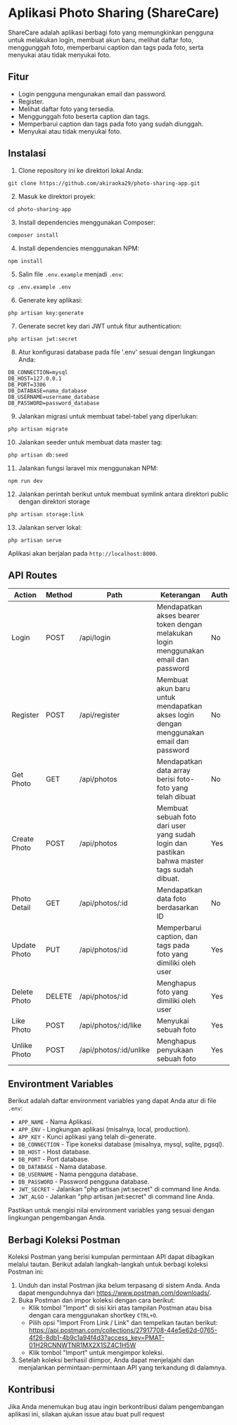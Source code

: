 # Aplikasi Photo Sharing (ShareCare)
ShareCare adalah aplikasi berbagi foto yang memungkinkan pengguna untuk melakukan login, membuat akun baru, melihat daftar foto, menggunggah foto, memperbarui caption dan tags pada foto, serta menyukai atau tidak menyukai foto.

## Fitur
- Login pengguna mengunakan email dan password.
- Register.
- Melihat daftar foto yang tersedia.
- Menggunggah foto beserta caption dan tags.
- Memperbarui caption dan tags pada foto yang sudah diunggah.
- Menyukai atau tidak menyukai foto.

## Instalasi
1. Clone repository ini ke direktori lokal Anda:
```shell
git clone https://github.com/akiraoka29/photo-sharing-app.git
```
2. Masuk ke direktori proyek:
```shell
cd photo-sharing-app
```
3. Install dependencies menggunakan Composer:
```shell
composer install
```
4. Install dependencies menggunakan NPM:
```shell
npm install
```
5. Salin file `.env.example` menjadi `.env`:
```shell
cp .env.example .env
```
6. Generate key aplikasi:
```shell
php artisan key:generate
```
7. Generate secret key dari JWT untuk fitur authentication:
```shell
php artisan jwt:secret
```
8. Atur konfigurasi database pada file '.env' sesuai dengan lingkungan Anda:
```shell
DB_CONNECTION=mysql
DB_HOST=127.0.0.1
DB_PORT=3306
DB_DATABASE=nama_database
DB_USERNAME=username_database
DB_PASSWORD=password_database
```
9. Jalankan migrasi untuk membuat tabel-tabel yang diperlukan:
```shell
php artisan migrate
```
10. Jalankan seeder untuk membuat data master tag:
```shell
php artisan db:seed
```
11. Jalankan fungsi laravel mix menggunakan NPM:
```shell
npm run dev
```
12. Jalankan perintah berikut untuk membuat symlink antara direktori public dengan direktori storage
```shell
php artisan storage:link
```
13. Jalankan server lokal:
```shell
php artisan serve
```
Aplikasi akan berjalan pada `http://localhost:8000`.

## API Routes
| Action         | Method | Path                   | Keterangan                                                                              | Auth
|----------------|--------|------------------------|-----------------------------------------------------------------------------------------|--------------------
| Login          | POST   | /api/login             | Mendapatkan akses bearer token dengan melakukan login menggunakan email dan password        | No
| Register       | POST   | /api/register          | Membuat akun baru untuk mendapatkan akses login dengan menggunakan email dan password       | No
| Get Photo      | GET    | /api/photos            | Mendapatkan data array berisi foto-foto yang telah dibuat                                   | No
| Create Photo   | POST   | /api/photos            | Membuat sebuah foto dari user yang sudah login dan pastikan bahwa master tags sudah dibuat. | Yes
| Photo Detail   | GET    | /api/photos/:id        | Mendapatkan data foto berdasarkan ID                                                        | No
| Update Photo   | PUT    | /api/photos/:id        | Memperbarui caption, dan tags pada foto yang dimiliki oleh user                             | Yes
| Delete Photo   | DELETE | /api/photos/:id        | Menghapus foto yang dimiliki oleh user                                                      | Yes
| Like Photo     | POST   | /api/photos/:id/like   | Menyukai sebuah foto                                                                        | Yes
| Unlike Photo   | POST   | /api/photos/:id/unlike | Menghapus penyukaan sebuah foto                                                             | Yes

## Environtment Variables
Berikut adalah daftar environment variables yang dapat Anda atur di file `.env`:
- `APP_NAME` - Nama Aplikasi.
- `APP_ENV` - Lingkungan aplikasi (misalnya, local, production).
- `APP_KEY` - Kunci aplikasi yang telah di-generate.
- `DB_CONNECTION` - Tipe koneksi database (misalnya, mysql, sqlite, pgsql).
- `DB_HOST` - Host database.
- `DB_PORT` - Port database.
- `DB_DATABASE` - Nama database.
- `DB_USERNAME` - Nama pengguna database.
- `DB_PASSWORD` - Password pengguna database.
- `JWT_SECRET` - Jalankan "php artisan jwt:secret" di command line Anda. 
- `JWT_ALGO` - Jalankan "php artisan jwt:secret" di command line Anda. 

Pastikan untuk mengisi nilai environment variables yang sesuai dengan lingkungan pengembangan Anda.

## Berbagi Koleksi Postman
Koleksi Postman yang berisi kumpulan permintaan API dapat dibagikan melalui tautan. Berikut adalah langkah-langkah untuk berbagi koleksi Postman ini:
1. Unduh dan instal Postman jika belum terpasang di sistem Anda. Anda dapat mengunduhnya dari https://www.postman.com/downloads/.
2. Buka Postman dan impor koleksi dengan cara berikut:
    - Klik tombol "Import" di sisi kiri atas tampilan Postman atau bisa dengan cara menggunakan shortkey `CTRL+O`.
    - Pilih opsi "Import From Link / Link" dan tempelkan tautan berikut: https://api.postman.com/collections/27917708-44e5e62d-0765-4f26-8db1-4b9c1a94f4d3?access_key=PMAT-01H2RCNNWTNR1MX2X1SZ4C1H5W
    - Klik tombol "Import" untuk mengimpor koleksi.
3. Setelah koleksi berhasil diimpor, Anda dapat menjelajahi dan menjalankan permintaan-permintaan API yang terkandung di dalamnya.

## Kontribusi
Jika Anda menemukan bug atau ingin berkontribusi dalam pengembangan aplikasi ini, silakan ajukan issue atau buat pull request
